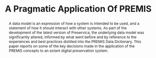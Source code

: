 ---
abstract: A data model is an expression of how a system is intended to be used, and
  a statement of how it should interact with other systems. As part of the development
  of the latest version of Preservica, the underlying data model was significantly
  altered, informed by what went before and by reference to the experiences and best
  practices distilled into the PREMIS Data Dictionary. This paper reports on some
  of the key decisions made in the application of the PREMIS concepts to an extant
  digital preservation system.
creators:
- Kevin O’Farrelly
- Alan Gairey
- Richard Smith
- Jack O’Sullivan
date: null
document_url: https://services.phaidra.univie.ac.at/api/object/o:1079786/download
grand_parent: iPRES
institutions: []
keywords: []
landing_page_url: https://phaidra.univie.ac.at/o:1079786
language: eng
layout: publication
license: CC BY 4.0 International
notes_url: null
parent: iPRES 2019
publication_type: paper
size: 404964
slides_url: null
source_name: iPRES
stream_url: null
title: 'A Pragmatic Application Of PREMIS '
year: 2019
---